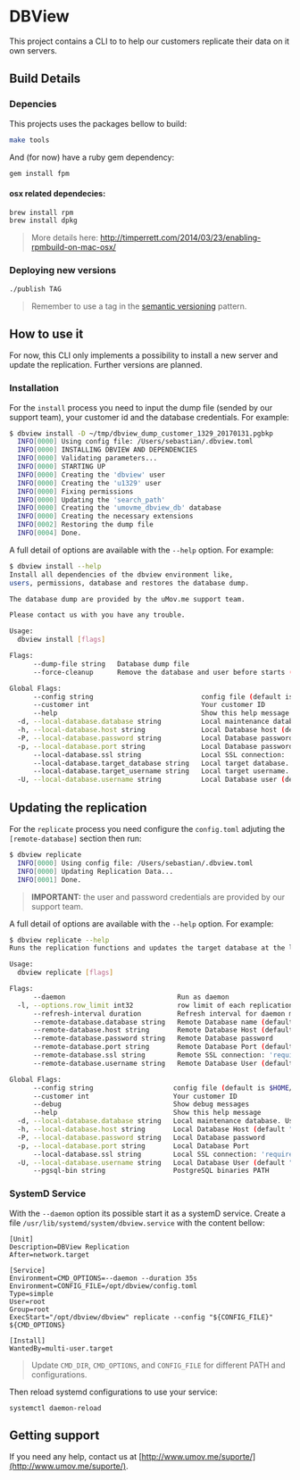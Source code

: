 # DBView

This project contains a CLI to to help our customers replicate their data on it own servers.

## Build Details

### Depencies

This projects uses the packages bellow to build:

```bash
make tools
```

And (for now) have a ruby gem dependency:

```bash
gem install fpm
```

#### osx related dependecies:

```bash
brew install rpm
brew install dpkg
```
> More details here: http://timperrett.com/2014/03/23/enabling-rpmbuild-on-mac-osx/

### Deploying new versions

```bash
./publish TAG
```
> Remember to use a tag in the [semantic versioning](http://semver.org/) pattern.

## How to use it

For now, this CLI only implements a possibility to install a new server and update the replication. Further versions are planned.

### Installation

For the `install` process you need to input the dump file (sended by our support team), your customer id and the database credentials. For example:

```bash 
$ dbview install -D ~/tmp/dbview_dump_customer_1329_20170131.pgbkp
  INFO[0000] Using config file: /Users/sebastian/.dbview.toml
  INFO[0000] INSTALLING DBVIEW AND DEPENDENCIES
  INFO[0000] Validating parameters...
  INFO[0000] STARTING UP
  INFO[0000] Creating the 'dbview' user
  INFO[0000] Creating the 'u1329' user
  INFO[0000] Fixing permissions
  INFO[0000] Updating the 'search_path'
  INFO[0000] Creating the 'umovme_dbview_db' database
  INFO[0000] Creating the necessary extensions
  INFO[0002] Restoring the dump file
  INFO[0004] Done.
```

A full detail of options are available with the `--help` option. For example:

```bash
$ dbview install --help
Install all dependencies of the dbview environment like,
users, permissions, database and restores the database dump.

The database dump are provided by the uMov.me support team.

Please contact us with you have any trouble.

Usage:
  dbview install [flags]

Flags:
      --dump-file string   Database dump file
      --force-cleanup      Remove the database and user before starts (DANGER)

Global Flags:
      --config string                           config file (default is $HOME/.dbview.yaml)
      --customer int                            Your customer ID
      --help                                    Show this help message
  -d, --local-database.database string          Local maintenance database. Used for administrative tasks. (default "postgres")
  -h, --local-database.host string              Local Database host (default "127.0.0.1")
  -P, --local-database.password string          Local Database password
  -p, --local-database.port string              Local Database password
      --local-database.ssl string               Local SSL connection: 'require', 'verify-full', 'verify-ca', and 'disable' supported (default "disable")
      --local-database.target_database string   Local target database. (default "umovme_dbview_db")
      --local-database.target_username string   Local target username. (default "dbview")
  -U, --local-database.username string          Local Database user (default "postgres")
```

## Updating the replication


For the `replicate` process you need configure the `config.toml` adjuting the `[remote-database]` section then run:

```bash 
$ dbview replicate
  INFO[0000] Using config file: /Users/sebastian/.dbview.toml
  INFO[0000] Updating Replication Data...
  INFO[0001] Done.
```
> **IMPORTANT:** the user and password credentials are provided by our support team.

A full detail of options are available with the `--help` option. For example:

```bash
$ dbview replicate --help
Runs the replication functions and updates the target database at the latest version

Usage:
  dbview replicate [flags]

Flags:
      --daemon                            Run as daemon
  -l, --options.row_limit int32           row limit of each replication action (default 100)
      --refresh-interval duration         Refresh interval for daemon mode (default 30s)
      --remote-database.database string   Remote Database name (default "prod_umov_dbview")
      --remote-database.host string       Remote Database Host (default "dbview.umov.me")
      --remote-database.password string   Remote Database password
      --remote-database.port string       Remote Database Port (default "9999")
      --remote-database.ssl string        Remote SSL connection: 'require', 'verify-full', 'verify-ca', and 'disable' supported (default "disable")
      --remote-database.username string   Remote Database User (default "postgres")

Global Flags:
      --config string                    config file (default is $HOME/.dbview.yaml)
      --customer int                     Your customer ID
      --debug                            Show debug messages
      --help                             Show this help message
  -d, --local-database.database string   Local maintenance database. Used for administrative tasks. (default "postgres")
  -h, --local-database.host string       Local Database Host (default "127.0.0.1")
  -P, --local-database.password string   Local Database password
  -p, --local-database.port string       Local Database Port
      --local-database.ssl string        Local SSL connection: 'require', 'verify-full', 'verify-ca', and 'disable' supported (default "disable")
  -U, --local-database.username string   Local Database User (default "postgres")
      --pgsql-bin string                 PostgreSQL binaries PATH
```

### SystemD Service

With the `--daemon` option its possible start it as a systemD service. Create a file `/usr/lib/systemd/system/dbview.service` with the content bellow:

```
[Unit]
Description=DBView Replication
After=network.target

[Service]
Environment=CMD_OPTIONS=--daemon --duration 35s
Environment=CONFIG_FILE=/opt/dbview/config.toml
Type=simple
User=root
Group=root
ExecStart="/opt/dbview/dbview" replicate --config "${CONFIG_FILE}" ${CMD_OPTIONS}

[Install]
WantedBy=multi-user.target
```
> Update `CMD_DIR`, `CMD_OPTIONS`, and `CONFIG_FILE` for different PATH and configurations.

Then reload systemd configurations to use your service:

```
systemctl daemon-reload
```


## Getting support

If you need any help, contact us at [http://www.umov.me/suporte/](http://www.umov.me/suporte/).